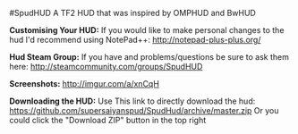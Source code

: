 #SpudHUD
A TF2 HUD that was inspired by OMPHUD and BwHUD

**Customising Your HUD:**
If you would like to make personal changes to the hud I'd recommend using NotePad++: http://notepad-plus-plus.org/

**Hud Steam Group:**
If you have and problems/questions be sure to ask them here: http://steamcommunity.com/groups/SpudHUD

**Screenshots:** http://imgur.com/a/xnCqH


**Downloading the HUD:**
Use This link to directly download the hud: https://github.com/supersaiyanspud/SpudHud/archive/master.zip
Or you could click the "Download ZIP" button in the top right



